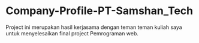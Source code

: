 # Company-Profile-PT-Samshan_Tech
Project ini merupakan hasil kerjasama dengan teman teman kuliah saya untuk menyelesaikan final project Pemrograman web.
